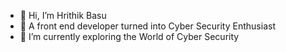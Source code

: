 - 👋 Hi, I’m Hrithik Basu
- 👀 A front end developer turned into Cyber Security Enthusiast
- 🌱 I’m currently exploring the World of Cyber Security

<!---
rajbasu-0416/rajbasu-0416 is a ✨ special ✨ repository because its `README.md` (this file) appears on your GitHub profile.
You can click the Preview link to take a look at your changes.
--->
